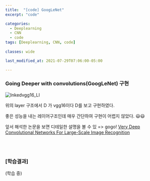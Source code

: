 ```yaml
---
title:  "[code] GoogLeNet"
excerpt: "code"

categories:
  - Deeplearning
  - CNN
  - code
tags: [Deeplearning, CNN, code]
 
classes: wide

last_modified_at: 2021-07-29T07:06:00-05:00

---
```


### Going Deeper with convolutions(GoogLeNet) 구현

![Inkedvgg16_LI](https://user-images.githubusercontent.com/53431568/127458250-9ea43eb9-6abf-48e9-83d2-a9a3a667aef0.jpg)

위의 layer 구조에서 D 가 vgg16이다 D를 보고 구현하였다. 

좋은 성능을 내는 레이어구조인데 매우 간단하여 구현이 어렵지 않았다. 😃😃

앞서 해석한 논문을 보면 디테일한 설명을 볼 수 있 => gogo!
[Very Deep Convolutional Networks For Large-Scale Image Recognition](https://chaelin0722.github.io/cnn/paperreview/vgg16/)


<br>

<script src="https://gist.github.com/chaelin0722/e7c884f58572c2ca0c21e1472b21b992.js"></script>

<br>


### [학습결과]

(학습 중)

